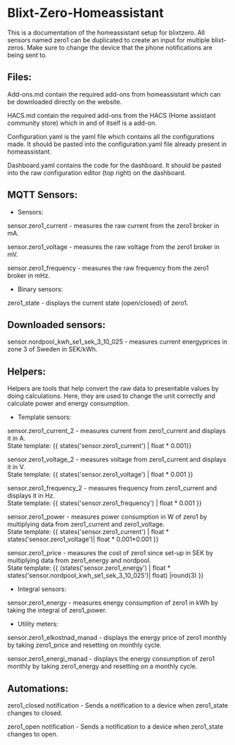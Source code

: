 # Blixt-Zero-Homeassistant

This is a documentation of the homeassistant setup for blixtzero. All sensors named zero1 can be duplicated to create an input for multiple blixt-zeros. Make sure to change the device that the phone notifications are being sent to.
 
## Files:

Add-ons.md contain the required add-ons from homeassistant which can be downloaded directly on the website.

HACS.md contain the required add-ons from the HACS (Home assistant community store) which in and of itself is a add-on.

Configuration.yaml is the yaml file which contains all the configurations made. It should be pasted into the configuration.yaml file already present in homeassistant.

Dashboard.yaml contains the code for the dashboard. It should be pasted into the raw configuration editor (top right) on the dashboard.


## MQTT Sensors:

- Sensors:

sensor.zero1_current - measures the raw current from the zero1 broker in mA.

sensor.zero1_voltage - measures the raw voltage from the zero1 broker in mV.

sensor.zero1_frequency - measures the raw frequency from the zero1 broker in mHz.


- Binary sensors:

zero1_state - displays the current state (open/closed) of zero1.

## Downloaded sensors:

sensor.nordpool_kwh_se1_sek_3_10_025 - measures current energyprices in zone 3 of Sweden in SEK/kWh.
  
## Helpers:

Helpers are tools that help convert the raw data to presentable values by doing calculations. Here, they are used to change the unit correctly and calculate power and energy consumption.


- Template sensors:

sensor.zero1_current_2 - measures current from zero1_current and displays it in A.  
State template: {{ states('sensor.zero1_current') | float * 0.001}}


sensor.zero1_voltage_2 - measures voltage from zero1_current and displays it in V.  
State template: {{ states('sensor.zero1_voltage') | float * 0.001 }}
  

sensor.zero1_frequency_2 - measures frequency from zero1_current and displays it in Hz.  
State template: {{ states('sensor.zero1_frequency') | float * 0.001 }}
  

sensor.zero1_power - measures power consumption in W of zero1 by multiplying data from zero1_current and zero1_voltage.  
State template: {{ states('sensor.zero1_current') | float * states('sensor.zero1_voltage')| float * 0.001*0.001 }}
  

sensor.zero1_price - measures the cost of zero1 since set-up in SEK by multiplying data from zero1_energy and nordpool.  
State template: {{ (states('sensor.zero1_energy') | float * states('sensor.nordpool_kwh_se1_sek_3_10_025')| float) |round(3) }}

- Integral sensors:

sensor.zero1_energy - measures energy consumption of zero1 in kWh by taking the integral of zero1_power.

- Utility meters:

sensor.zero1_elkostnad_manad - displays the energy price of zero1 monthly by taking zero1_price and resetting on monthly cycle.

sensor.zero1_energi_manad - displays the energy consumption of zero1 monthly by taking zero1_energy and resetting on a monthly cycle.

## Automations:

zero1_closed notification - Sends a notification to a device when zero1_state changes to closed. 

zero1_open notification - Sends a notification to a device when zero1_state changes to open.
